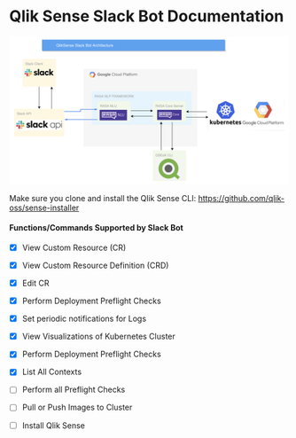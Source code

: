 # Qlik Sense Slack Bot Documentation

![](Architectural_Diagram.png)

Make sure you clone and install the Qlik Sense CLI: https://github.com/qlik-oss/sense-installer

#### Functions/Commands Supported by Slack Bot
- [x] View Custom Resource (CR)
- [x] View Custom Resource Definition (CRD)
- [X] Edit CR
- [X] Perform Deployment Preflight Checks
- [X] Set periodic notifications for Logs
- [X] View Visualizations of Kubernetes Cluster
- [X] Perform Deployment Preflight Checks
- [X] List All Contexts
- [ ] Perform all Preflight Checks
- [ ] Pull or Push Images to Cluster
- [ ] Install Qlik Sense

